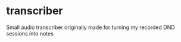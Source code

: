 # transcriber
Small audio transcriber originally made for turning my recorded DND sessions into notes
